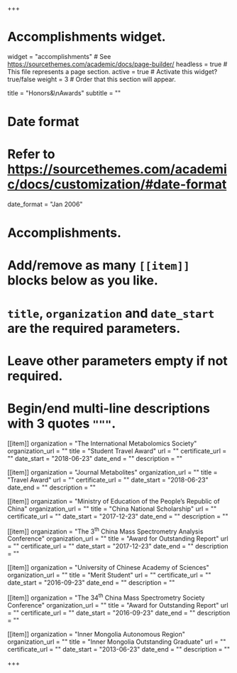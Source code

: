 +++
# Accomplishments widget.
widget = "accomplishments"  # See https://sourcethemes.com/academic/docs/page-builder/
headless = true  # This file represents a page section.
active = true  # Activate this widget? true/false
weight = 3  # Order that this section will appear.

title = "Honors&\nAwards"
subtitle = ""

# Date format
#   Refer to https://sourcethemes.com/academic/docs/customization/#date-format
date_format = "Jan 2006"

# Accomplishments.
#   Add/remove as many `[[item]]` blocks below as you like.
#   `title`, `organization` and `date_start` are the required parameters.
#   Leave other parameters empty if not required.
#   Begin/end multi-line descriptions with 3 quotes `"""`.


[[item]]
  organization = "The International Metabolomics Society"
  organization_url = ""
  title = "Student Travel Award"
  url = ""
  certificate_url = ""
  date_start = "2018-06-23"
  date_end = ""
  description = ""
  
  
[[item]]
  organization = "Journal Metabolites"
  organization_url = ""
  title = "Travel Award"
  url = ""
  certificate_url = ""
  date_start = "2018-06-23"
  date_end = ""
  description = ""
  

[[item]]
  organization = "Ministry of Education of the People’s Republic of China"
  organization_url = ""
  title = "China National Scholarship"
  url = ""
  certificate_url = ""
  date_start = "2017-12-23"
  date_end = ""
  description = ""
  
[[item]]
  organization = "The 3<sup>th</sup> China Mass Spectrometry Analysis Conference"
  organization_url = ""
  title = "Award for Outstanding Report"
  url = ""
  certificate_url = ""
  date_start = "2017-12-23"
  date_end = ""
  description = ""
  
[[item]]
  organization = "University of Chinese Academy of Sciences"
  organization_url = ""
  title = "Merit Student"
  url = ""
  certificate_url = ""
  date_start = "2016-09-23"
  date_end = ""
  description = ""
  
[[item]]
  organization = "The 34<sup>th</sup> China Mass Spectrometry Society Conference"
  organization_url = ""
  title = "Award for Outstanding Report"
  url = ""
  certificate_url = ""
  date_start = "2016-09-23"
  date_end = ""
  description = ""
  
[[item]]
  organization = "Inner Mongolia Autonomous Region"
  organization_url = ""
  title = "Inner Mongolia Outstanding Graduate"
  url = ""
  certificate_url = ""
  date_start = "2013-06-23"
  date_end = ""
  description = ""
  
  

+++
